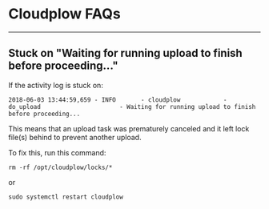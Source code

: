 # Cloudplow FAQs

---

## Stuck on "Waiting for running upload to finish before proceeding..."

If the activity log is stuck on:

```text
2018-06-03 13:44:59,659 - INFO       - cloudplow            - do_upload                      - Waiting for running upload to finish before proceeding...
```

This means that an upload task was prematurely canceled and it left lock file(s) behind to prevent another upload.

To fix this, run this command:

```shell
rm -rf /opt/cloudplow/locks/*
```

or

```shell
sudo systemctl restart cloudplow
```
